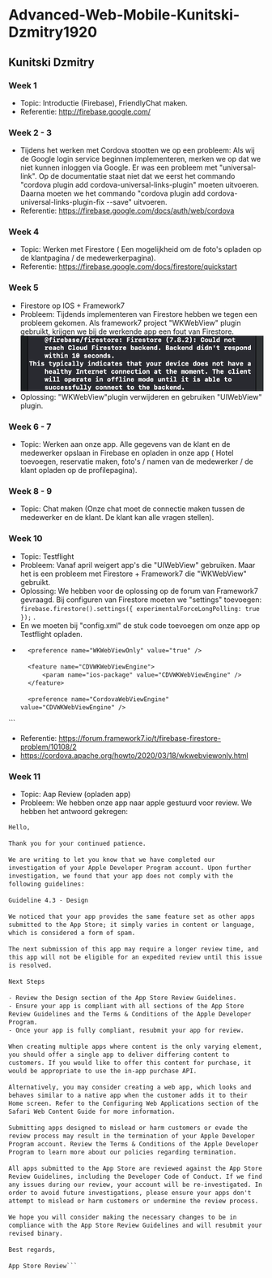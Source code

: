 # Advanced-Web-Mobile-Kunitski-Dzmitry1920

## Kunitski Dzmitry
### Week 1
* Topic: Introductie (Firebase), FriendlyChat maken.
* Referentie: http://firebase.google.com/


### Week 2 - 3
* Tijdens het werken met Cordova stootten we op een probleem: Als wij de Google login service beginnen implementeren, merken we op dat we niet kunnen inloggen via Google. Er was een probleem met "universal-link". Op de documentatie staat niet dat we eerst het commando "cordova plugin add cordova-universal-links-plugin" moeten uitvoeren. Daarna moeten we het commando "cordova plugin add cordova-universal-links-plugin-fix --save" uitvoeren.
* Referentie: https://firebase.google.com/docs/auth/web/cordova

### Week 4
* Topic: Werken met Firestore ( Een mogelijkheid om de foto's opladen op de klantpagina / de medewerkerpagina).
* Referentie: https://firebase.google.com/docs/firestore/quickstart

### Week 5
* Firestore op IOS + Framework7
* Probleem: Tijdends implementeren van Firestore hebben we tegen een probleem gekomen. Als framework7 project "WKWebView" plugin gebruikt, krijgen we bij de werkende app een fout van Firestore. ![](probleem1.png)
* Oplossing: "WKWebView"plugin verwijderen en gebruiken "UIWebView" plugin.

### Week 6 - 7
* Topic: Werken aan onze app. Alle gegevens van de klant en de medewerker opslaan in Firebase en opladen in onze app ( Hotel toevoegen, reservatie maken, foto's / namen van de medewerker / de klant opladen op de profilepagina).

### Week 8 - 9
* Topic: Chat maken (Onze chat moet de connectie maken tussen de medewerker en de klant. De klant kan alle vragen stellen).

### Week 10
* Topic: Testflight
* Probleem: Vanaf april weigert app's die "UIWebView" gebruiken. Maar het is een probleem met Firestore + Framework7 die "WKWebView" gebruikt.
* Oplossing: We hebben voor de oplossing op de forum van Framework7 gevraagd. Bij configuren van Firestore moeten we "settings" toevoegen: ```firebase.firestore().settings({ experimentalForceLongPolling: true });``` . 
* En we moeten bij "config.xml" de stuk code toevoegen om onze app op Testflight opladen.
* ``` <platform name="ios">
    <preference name="WKWebViewOnly" value="true" />

    <feature name="CDVWKWebViewEngine">
        <param name="ios-package" value="CDVWKWebViewEngine" />
    </feature>

    <preference name="CordovaWebViewEngine" value="CDVWKWebViewEngine" />
</platform> ```
* Referentie: https://forum.framework7.io/t/firebase-firestore-problem/10108/2 
* https://cordova.apache.org/howto/2020/03/18/wkwebviewonly.html

### Week 11
* Topic: Aap Review (opladen app)
* Probleem: We hebben onze app naar apple gestuurd voor review. We hebben het antwoord gekregen:

```From Apple
Hello,

Thank you for your continued patience. 

We are writing to let you know that we have completed our investigation of your Apple Developer Program account. Upon further investigation, we found that your app does not comply with the following guidelines:

Guideline 4.3 - Design

We noticed that your app provides the same feature set as other apps submitted to the App Store; it simply varies in content or language, which is considered a form of spam.

The next submission of this app may require a longer review time, and this app will not be eligible for an expedited review until this issue is resolved.

Next Steps

- Review the Design section of the App Store Review Guidelines.
- Ensure your app is compliant with all sections of the App Store Review Guidelines and the Terms & Conditions of the Apple Developer Program. 
- Once your app is fully compliant, resubmit your app for review.

When creating multiple apps where content is the only varying element, you should offer a single app to deliver differing content to customers. If you would like to offer this content for purchase, it would be appropriate to use the in-app purchase API.

Alternatively, you may consider creating a web app, which looks and behaves similar to a native app when the customer adds it to their Home screen. Refer to the Configuring Web Applications section of the Safari Web Content Guide for more information.

Submitting apps designed to mislead or harm customers or evade the review process may result in the termination of your Apple Developer Program account. Review the Terms & Conditions of the Apple Developer Program to learn more about our policies regarding termination.

All apps submitted to the App Store are reviewed against the App Store Review Guidelines, including the Developer Code of Conduct. If we find any issues during our review, your account will be re-investigated. In order to avoid future investigations, please ensure your apps don't attempt to mislead or harm customers or undermine the review process. 

We hope you will consider making the necessary changes to be in compliance with the App Store Review Guidelines and will resubmit your revised binary. 

Best regards,

App Store Review```





